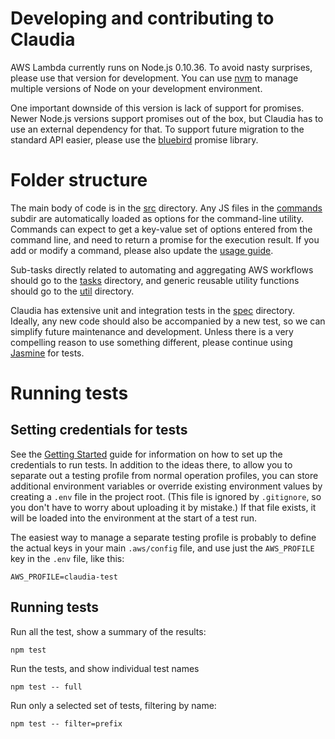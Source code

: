 # Developing and contributing to Claudia 

AWS Lambda currently runs on Node.js 0.10.36. To avoid nasty surprises, please use that version for development. You can use [nvm](https://github.com/creationix/nvm) to manage multiple versions of Node on your development environment.

One important downside of this version is lack of support for promises. Newer Node.js versions support promises out of the box, but Claudia has to use an external dependency for that. To support future migration to the standard API easier, please use the [bluebird](http://bluebirdjs.com/docs/api-reference.html) promise library. 

# Folder structure

The main body of code is in the [src](./src) directory. Any JS files in the [commands](./src/commands) subdir are automatically loaded as options for the command-line utility. Commands can expect to get a key-value set of options entered from the command line, and need to return a promise for the execution result. If you add or modify a command, please also update the [usage guide](docs). 

Sub-tasks directly related to automating and aggregating AWS workflows should go to the [tasks](./src/tasks) directory, and generic reusable utility functions should go to the [util](./src/util) directory.

Claudia has extensive unit and integration tests in the [spec](./spec) directory. Ideally, any new code should also be accompanied by a new test, so we can simplify future maintenance and development.  Unless there is a very compelling reason to use something different, please continue using [Jasmine](https://jasmine.github.io) for tests.

# Running tests

## Setting credentials for tests

See the [Getting Started](getting_started.md) guide for information on how to set up the credentials to run tests. In addition to the ideas there, to allow you to separate out a testing profile from normal operation profiles, you can store additional environment variables or override existing environment values by creating a
`.env` file in the project root. (This file is ignored by `.gitignore`, so you don't have to worry about uploading it by mistake.) If that file exists, it will be loaded into the environment at the start of a test run.

The easiest way to manage a separate testing profile is probably to define the actual keys in your main `.aws/config` file, and use just the `AWS_PROFILE` key in the `.env` file, like this:

````
AWS_PROFILE=claudia-test
````

## Running tests

Run all the test, show a summary of the results:

````
npm test
````

Run the tests, and show individual test names

````
npm test -- full
````

Run only a selected set of tests, filtering by name:

````
npm test -- filter=prefix
````
